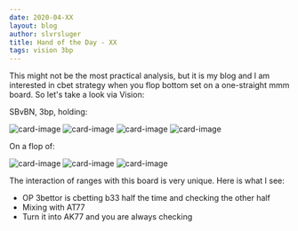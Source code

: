 ```yaml
---
date: 2020-04-XX
layout: blog
author: slvrsluger
title: Hand of the Day - XX
tags: vision 3bp
---
```


This might not be the most practical analysis, but it is my blog and I am interested in cbet strategy when you flop bottom set on a one-straight mmm board. So let's take a look via Vision:

SBvBN, 3bp, holding:

![card-image](/assets/cards/AS.svg#5cards)
![card-image](/assets/cards/TH.svg#5cards)
![card-image](/assets/cards/7S.svg#5cards)
![card-image](/assets/cards/7H.svg#5cards)

On a flop of:

![card-image](/assets/cards/JC.svg#5cards)
![card-image](/assets/cards/9H.svg#5cards)
![card-image](/assets/cards/7C.svg#5cards)

The interaction of ranges with this board is very unique. Here is what I see:

- OP 3bettor is cbetting b33 half the time and checking the other half
- Mixing with AT77
- Turn it into AK77 and you are always checking
